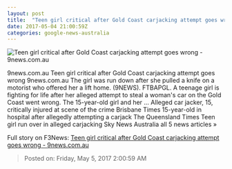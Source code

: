 ```yaml
---
layout: post
title:  "Teen girl critical after Gold Coast carjacking attempt goes wrong - 9news.com.au"
date: 2017-05-04 21:00:59Z
categories: google-news-australia
---
```


![Teen girl critical after Gold Coast carjacking attempt goes wrong - 9news.com.au](http://prod.static9.net.au/_/media/2017/05/05/06/55/170505_raw_carjack_1.ashx)

9news.com.au Teen girl critical after Gold Coast carjacking attempt goes wrong 9news.com.au The girl was run down after she pulled a knife on a motorist who offered her a lift home. (9NEWS). FTBAPGL. A teenage girl is fighting for life after her alleged attempt to steal a woman's car on the Gold Coast went wrong. The 15-year-old girl and her ... Alleged car jacker, 15, critically injured at scene of the crime Brisbane Times 15-year-old in hospital after allegedly attempting a carjack The Queensland Times Teen girl run over in alleged carjacking Sky News Australia all 5 news articles »


Full story on F3News: [Teen girl critical after Gold Coast carjacking attempt goes wrong - 9news.com.au](http://www.f3nws.com/n/JrcYbG)

> Posted on: Friday, May 5, 2017 2:00:59 AM
